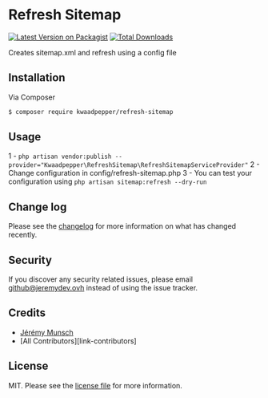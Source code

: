 # Refresh Sitemap

[![Latest Version on Packagist][ico-version]][link-packagist]
[![Total Downloads][ico-downloads]][link-downloads]

Creates sitemap.xml and refresh using a config file

## Installation

Via Composer

``` bash
$ composer require kwaadpepper/refresh-sitemap
```

## Usage

1 - `php artisan vendor:publish --provider="Kwaadpepper\RefreshSitemap\RefreshSitemapServiceProvider"`
2 - Change configuration in config/refresh-sitemap.php
3 - You can test your configuration using `php artisan sitemap:refresh --dry-run`

## Change log

Please see the [changelog](changelog.md) for more information on what has changed recently.

## Security

If you discover any security related issues, please email github@jeremydev.ovh instead of using the issue tracker.

## Credits

- [Jérémy Munsch][link-author]
- [All Contributors][link-contributors]

## License

MIT. Please see the [license file](license.md) for more information.

[ico-version]: https://img.shields.io/packagist/v/kwaadpepper/refresh-sitemap?style=flat-square
[ico-downloads]: https://img.shields.io/packagist/dt/kwaadpepper/refresh-sitemap?style=flat-square

[link-packagist]: https://packagist.org/packages/kwaadpepper/refresh-sitemap
[link-downloads]: https://packagist.org/packages/kwaadpepper/refresh-sitemap
[link-author]: https://github.com/kwaadpepper
